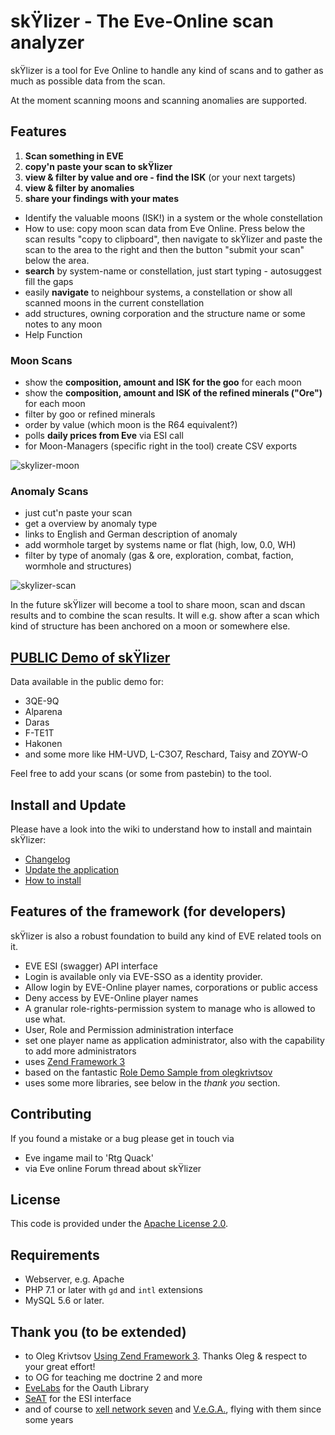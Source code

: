 # skŸlizer - The Eve-Online scan analyzer

skŸlizer is a tool for Eve Online to handle any kind of scans and to gather as much as possible data from the scan.

At the moment scanning moons and scanning anomalies are supported.

## Features

1. **Scan something in EVE**
2. **copy'n paste your scan to skŸlizer**
3. **view & filter by value and ore - find the ISK** (or your next targets)
4. **view & filter by anomalies**
5. **share your findings with your mates**

* Identify the valuable moons (ISK!) in a system or the whole constellation
* How to use: copy moon scan data from Eve Online. Press below the scan results "copy to clipboard", then navigate to skŸlizer and paste the scan to the area to the right and then the button "submit your scan" below the area.
* **search** by system-name or constellation, just start typing - autosuggest fill the gaps
* easily **navigate** to neighbour systems, a constellation or show all scanned moons in the current constellation
* add structures, owning corporation and the structure name or some notes to any moon
* Help Function

### Moon Scans

* show the **composition, amount and ISK for the goo** for each moon
* show the **composition, amount and ISK of the refined minerals ("Ore")** for each moon
* filter by goo or refined minerals
* order by value (which moon is the R64 equivalent?)
* polls **daily prices from Eve** via ESI call
* for Moon-Managers (specific right in the tool) create CSV exports

![skylizer-moon](https://raw.githubusercontent.com/wiki/chrRtg/eve-skylizer/img/skylizer_moon.png)

### Anomaly Scans

* just cut'n paste your scan
* get a overview by anomaly type
* links to English and German description of anomaly
* add wormhole target by systems name or flat (high, low, 0.0, WH)
* filter by type of anomaly (gas & ore, exploration, combat, faction, wormhole and structures)

![skylizer-scan](https://raw.githubusercontent.com/wiki/chrRtg/eve-skylizer/img/skylizer_scan.png)

In the future skŸlizer will become a tool to share moon, scan and dscan results and to combine the scan results. It will e.g. show after a scan which kind of structure has been anchored on a moon or somewhere else.

## [PUBLIC Demo of skŸlizer](https://skylizer.eve-tools.info)

Data available in the public demo for:

* 3QE-9Q
* Alparena
* Daras
* F-TE1T
* Hakonen
* and some more like HM-UVD,  L-C3O7, Reschard, Taisy and ZOYW-O

Feel free to add your scans (or some from pastebin) to the tool.

## Install and Update

Please have a look into the wiki to understand how to install and maintain skŸlizer:

* [Changelog](https://github.com/chrRtg/eve-skylizer/wiki/Changelog)
* [Update the application](https://github.com/chrRtg/eve-skylizer/wiki/Updates)
* [How to install](https://github.com/chrRtg/eve-skylizer/wiki/Install)

## Features of the framework (for developers)

skŸlizer is also a robust foundation to build any kind of EVE related tools on it.

* EVE ESI (swagger) API interface
* Login is available only via EVE-SSO as a identity provider.
* Allow login by EVE-Online player names, corporations or public access
* Deny access by EVE-Online player names
* A granular role-rights-permission system to manage who is allowed to use what.
* User, Role and Permission administration interface
* set one player name as application administrator, also with the capability to add more administrators
* uses [Zend Framework 3](https://github.com/zendframework/zendframework)
* based on the fantastic [Role Demo Sample from olegkrivtsov](https://github.com/olegkrivtsov/using-zf3-book-samples/tree/master/roledemo)
* uses some more libraries, see below in the *thank you* section.

## Contributing

If you found a mistake or a bug please get in touch via

* Eve ingame mail to 'Rtg Quack'
* via Eve online Forum thread about skŸlizer

## License

This code is provided under the [Apache License 2.0](https://choosealicense.com/licenses/apache-2.0/).

## Requirements

* Webserver, e.g. Apache
* PHP 7.1 or later with `gd` and `intl` extensions
* MySQL 5.6 or later.

## Thank you (to be extended)

* to Oleg Krivtsov [Using Zend Framework 3](https://github.com/olegkrivtsov/using-zend-framework-3-book). Thanks Oleg & respect to your great effort!
* to OG for teaching me doctrine 2 and more
* [EveLabs](https://github.com/EvELabs/oauth2-eveonline) for the  Oauth Library
* [SeAT](https://github.com/eveseat/eseye) for the ESI interface
* and of course to [xell network seven](http://evemaps.dotlan.net/corp/xell_network_seven) and [V.e.G.A.](http://evemaps.dotlan.net/alliance/V.e.G.A.), flying with them since some years

